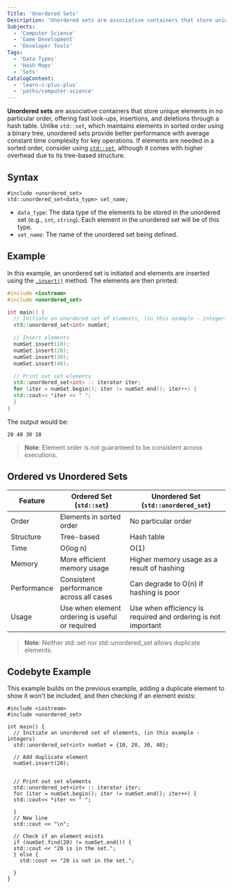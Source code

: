 ```yaml
---
Title: 'Unordered Sets'
Description: 'Unordered sets are associative containers that store unique elements in no specific order, offering fast retrieval through a hash-based implementation.'
Subjects: 
  - 'Computer Science'
  - 'Game Development'
  - 'Developer Tools'
Tags:
  - 'Data Types'
  - 'Hash Maps'
  - 'Sets'
CatalogContent: 
  - 'learn-c-plus-plus'
  - 'paths/computer-science'
---
```


**Unordered sets** are associative containers that store unique elements in no particular order, offering fast look-ups, insertions, and deletions through a hash table. Unlike `std::set`, which maintains elements in sorted order using a binary tree, unordered sets provide better performance with average constant time complexity for key operations. If elements are needed in a sorted order, consider using [`std::set`](https://www.codecademy.com/resources/docs/cpp/sets), although it comes with higher overhead due to its tree-based structure.

## Syntax

```pseudo
#include <unordered_set>
std::unordered_set<data_type> set_name;
```

- `data_type`: The data type of the elements to be stored in the unordered set (e.g., `int`, `string`). Each element in the unordered set will be of this type.
- `set_name`: The name of the unordered set being defined.

## Example

In this example, an unordered set is initiated and elements are inserted using the [`.insert()`](https://www.codecademy.com/resources/docs/cpp/sets/insert) method. The elements are then printed:

```cpp
#include <iostream>
#include <unordered_set>

int main() {
  // Initiate an unordered set of elements, (in this example - integers)
  std::unordered_set<int> numSet;

  // Insert elements
  numSet.insert(10);
  numSet.insert(20);
  numSet.insert(30);
  numSet.insert(40);

  // Print out set elements
  std::unordered_set<int> :: iterator iter;
  for (iter = numSet.begin(); iter != numSet.end(); iter++) {
  std::cout<< *iter << " ";
  }
}
```

The output would be:

```shell
20 40 30 10 
```

> **Note**: Element order is not guaranteed to be consistent across executions.

## Ordered vs Unordered Sets

| Feature | Ordered Set (`std::set`)  | Unordered Set (`std::unordered_set`) |
| --- | --- | --- |
| Order | Elements in sorted order | No particular order |
| Structure | Tree-based | Hash table |
| Time | O(log n) | O(1) |
| Memory | More efficient memory usage | Higher memory usage as a result of hashing |
| Performance | Consistent performance across all cases | Can degrade to O(n) if hashing is poor |
| Usage | Use when element ordering is useful or required | Use when efficiency is required and ordering is not important |

> **Note**: Neither std::set nor std::unordered_set allows duplicate elements.

## Codebyte Example

This example builds on the previous example, adding a duplicate element to show it won't be included, and then checking if an element exists:

```codebyte/cpp
#include <iostream>
#include <unordered_set>

int main() {
  // Initiate an unordered set of elements, (in this example - integers)
  std::unordered_set<int> numSet = {10, 20, 30, 40};

  // Add duplicate element
  numSet.insert(20);
  

  // Print out set elements
  std::unordered_set<int> :: iterator iter;
  for (iter = numSet.begin(); iter != numSet.end(); iter++) {
  std::cout<< *iter << " ";

  }
  // New line
  std::cout << "\n";

  // Check if an element exists
  if (numSet.find(20) != numSet.end()) {
  std::cout << "20 is in the set.";
  } else {
    std::cout << "20 is not in the set.";

  }
}
```
